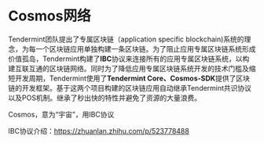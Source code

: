 # Cosmos网络
Tendermint团队提出了专属区块链（application specific blockchain)系统的理念，为每一个区块链应用单独构建一条区块链。为了阻止应用专属区块链系统形成价值孤岛，Tendermint构建了**IBC**协议来连接所有的应用专属区块链系统，以构建互联互通的区块链网络。同时为了降低应用专属区块链系统开发的技术门槛及缩短开发周期，Tendermint使用了**Tendermint Core、Cosmos-SDK**提供了区块链的开发框架。基于这两个项目构建的区块链应用自动继承Tendermint共识协议以及POS机制。继承了秒出快的特性并避免了资源的大量浪费。

Cosmos，意为“宇宙”，用IBC协议

IBC协议介绍：https://zhuanlan.zhihu.com/p/523778488
